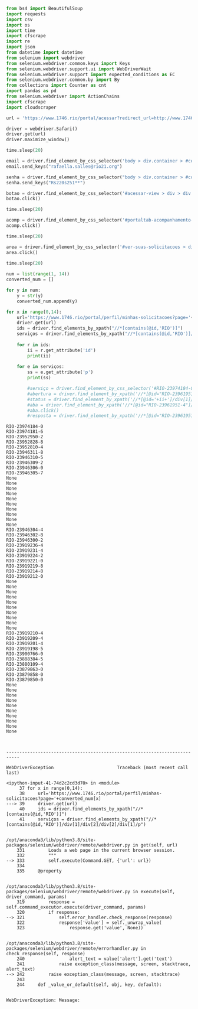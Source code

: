 ```python
from bs4 import BeautifulSoup
import requests
import csv
import os
import time
import cfscrape
import re
import json
from datetime import datetime
from selenium import webdriver
from selenium.webdriver.common.keys import Keys
from selenium.webdriver.support.ui import WebDriverWait
from selenium.webdriver.support import expected_conditions as EC
from selenium.webdriver.common.by import By
from collections import Counter as cnt
import pandas as pd
from selenium.webdriver import ActionChains
import cfscrape
import cloudscraper
```


```python
url = 'https://www.1746.rio/portal/acessar?redirect_url=http://www.1746.rio/portal/perfil/minhas-solicitacoes'

driver = webdriver.Safari()
driver.get(url)
driver.maximize_window()

time.sleep(20)

email = driver.find_element_by_css_selector('body > div.container > #content > #acessar-view > div > div > section > div > div > form > fieldset > #diazo-71032_3 > #login-modal')
email.send_keys("rafaella.salles@rio21.org")

senha = driver.find_element_by_css_selector("body > div.container > #content > #acessar-view > div > div > section > div > div > form > fieldset > #diazo-71032_3 > #password")
senha.send_keys("Rs220s251**")

botao = driver.find_element_by_css_selector('#acessar-view > div > div > section > div > div > form > fieldset > div:nth-child(4) > button')
botao.click()

time.sleep(20)

acomp = driver.find_element_by_css_selector('#portaltab-acompanhamento-de-solicitacoes > a')
acomp.click()

time.sleep(20)

area = driver.find_element_by_css_selector('#ver-suas-solicitacoes > div > a')
area.click()

time.sleep(20)
    
num = list(range(1, 14))
converted_num = []

for y in num:
    y = str(y)
    converted_num.append(y)

for x in range(0,14):
    url='https://www.1746.rio/portal/perfil/minhas-solicitacoes?page='+converted_num[x]
    driver.get(url)
    ids = driver.find_elements_by_xpath("//*[contains(@id,'RIO')]")
    serviços = driver.find_elements_by_xpath("//*[contains(@id,'RIO')]/div[1]/div[2]/div[2]/div[1]/p")
    
    for r in ids:
        ii = r.get_attribute('id')
        print(ii)
        
    for e in serviços:
        ss = e.get_attribute('p')
        print(ss)

        #serviço = driver.find_element_by_css_selector('#RIO-23974184-0 > div.collapsible-header.p-t-0.p-b-20.active > div.p-l-10 > div:nth-child(2) > div.col.s12.l5 > p')
        #abertura = driver.find_element_by_xpath('//*[@id="RIO-23961951-4"]/div[1]/div[1]/div[1]/small')
        #status = driver.find_element_by_xpath('//*[@id='+ii+']/div[1]/div[2]/div[2]/div[3]/span')
        #aba = driver.find_element_by_xpath('//*[@id="RIO-23961951-4"]/div[1]/div[1]/div[2]/span')
        #aba.click()
        #resposta = driver.find_element_by_xpath('//*[@id="RIO-23961951-4"]/div[2]/div[1]/div[2]/div[2]')
```

    RIO-23974184-0
    RIO-23974181-6
    RIO-23952950-2
    RIO-23952828-8
    RIO-23952810-4
    RIO-23946311-8
    RIO-23946310-5
    RIO-23946309-2
    RIO-23946306-0
    RIO-23946305-7
    None
    None
    None
    None
    None
    None
    None
    None
    None
    None
    RIO-23946304-4
    RIO-23946302-8
    RIO-23946300-2
    RIO-23919236-4
    RIO-23919231-4
    RIO-23919224-2
    RIO-23919221-0
    RIO-23919219-8
    RIO-23919214-8
    RIO-23919212-0
    None
    None
    None
    None
    None
    None
    None
    None
    None
    None
    RIO-23919210-4
    RIO-23919209-4
    RIO-23919201-4
    RIO-23919198-5
    RIO-23900766-0
    RIO-23888384-5
    RIO-23880109-4
    RIO-23879863-0
    RIO-23879858-0
    RIO-23879850-0
    None
    None
    None
    None
    None
    None
    None
    None
    None
    None



    ---------------------------------------------------------------------------

    WebDriverException                        Traceback (most recent call last)

    <ipython-input-41-74d2c2cd3d70> in <module>
         37 for x in range(0,14):
         38     url='https://www.1746.rio/portal/perfil/minhas-solicitacoes?page='+converted_num[x]
    ---> 39     driver.get(url)
         40     ids = driver.find_elements_by_xpath("//*[contains(@id,'RIO')]")
         41     serviços = driver.find_elements_by_xpath("//*[contains(@id,'RIO')]/div[1]/div[2]/div[2]/div[1]/p")


    /opt/anaconda3/lib/python3.8/site-packages/selenium/webdriver/remote/webdriver.py in get(self, url)
        331         Loads a web page in the current browser session.
        332         """
    --> 333         self.execute(Command.GET, {'url': url})
        334 
        335     @property


    /opt/anaconda3/lib/python3.8/site-packages/selenium/webdriver/remote/webdriver.py in execute(self, driver_command, params)
        319         response = self.command_executor.execute(driver_command, params)
        320         if response:
    --> 321             self.error_handler.check_response(response)
        322             response['value'] = self._unwrap_value(
        323                 response.get('value', None))


    /opt/anaconda3/lib/python3.8/site-packages/selenium/webdriver/remote/errorhandler.py in check_response(self, response)
        240                 alert_text = value['alert'].get('text')
        241             raise exception_class(message, screen, stacktrace, alert_text)
    --> 242         raise exception_class(message, screen, stacktrace)
        243 
        244     def _value_or_default(self, obj, key, default):


    WebDriverException: Message: 




```python

```
